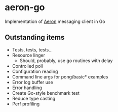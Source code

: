# aeron-go
Implementation of [Aeron](https://github.com/real-logic/Aeron) messaging client in Go

## Outstanding items

* Tests, tests, tests... 
* Resource linger
    * Should, probably, use go routines with delay
* Controlled poll
* Configuration reading
* Command line args for pong/basic* examples
* Error log buffer use
* Error handling
* Create Go-style benchmark test
* Reduce type casting
* Perf profiling
